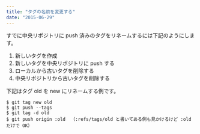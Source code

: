 ```yaml
---
title: "タグの名前を変更する"
date: "2015-06-29"
---
```


すでに中央リポジトリに push 済みのタグをリネームするには下記のようにします。

1. 新しいタグを作成
2. 新しいタグを中央リポジトリに push する
3. ローカルから古いタグを削除する
4. 中央リポジトリから古いタグを削除する

下記はタグ old を new にリネームする例です。

```
$ git tag new old
$ git push --tags
$ git tag -d old
$ git push origin :old  （:refs/tags/old と書いてある例も見かけるけど :old だけで OK）
```

